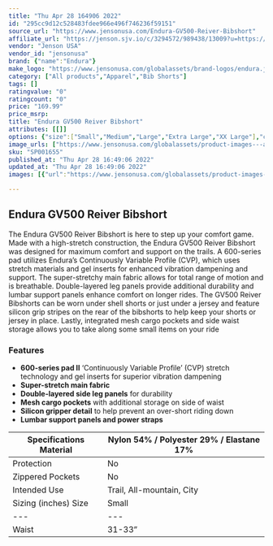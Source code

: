 ```yaml
---
title: "Thu Apr 28 164906 2022"
id: "295cc9d12c528483fdee966e496f746236f59151"
source_url: "https://www.jensonusa.com/Endura-GV500-Reiver-Bibshort"
affiliate_url: "https://jenson.sjv.io/c/3294572/989438/13009?u=https://www.jensonusa.com/Endura-GV500-Reiver-Bibshort"
vendor: "Jenson USA"
vendor_id: "jensonusa"
brand: {"name":"Endura"}
make_logo: "https://www.jensonusa.com/globalassets/brand-logos/endura.jpg"
category: ["All products","Apparel","Bib Shorts"]
tags: []
ratingvalue: "0"
ratingcount: "0"
price: "169.99"
price_msrp: 
title: "Endura GV500 Reiver Bibshort"
attributes: [[]]
options: {"size":["Small","Medium","Large","Extra Large","XX Large"],"color":["Black","Olive Green"],"availability":"Only 2 Left"}
image_urls: ["https://www.jensonusa.com/globalassets/product-images---all-assets/endura-2021/sp001655-black.jpg","https://www.jensonusa.com/globalassets/product-images---all-assets/endura-2021/sp001655_1-black.jpg"]
sku: "SP001655"
published_at: "Thu Apr 28 16:49:06 2022"
updated_at: "Thu Apr 28 16:49:06 2022"
images: [{"url":"https://www.jensonusa.com/globalassets/product-images---all-assets/endura-2021/sp001655-black.jpg","path":"full/f5a5e0548388925c8ba5777dc6cec75751d6d7c9.jpg","checksum":"4370606e6b6a44f436f6cfc580d5a1a1","status":"downloaded"},{"url":"https://www.jensonusa.com/globalassets/product-images---all-assets/endura-2021/sp001655_1-black.jpg","path":"full/94a2cf2c410309ab14e46faff3e98c43079056b5.jpg","checksum":"229f5b9020162a8f76a689dd3af767d3","status":"downloaded"}]

---
```

## Endura GV500 Reiver Bibshort

The Endura GV500 Reiver Bibshort is here to step up your comfort game. Made
with a high-stretch construction, the Endura GV500 Reiver Bibshort was
designed for maximum comfort and support on the trails. A 600-series pad
utilizes Endura’s Continuously Variable Profile (CVP), which uses stretch
materials and gel inserts for enhanced vibration dampening and support. The
super-stretchy main fabric allows for total range of motion and is breathable.
Double-layered leg panels provide additional durability and lumbar support
panels enhance comfort on longer rides. The GV500 Reiver Bibshorts can be worn
under shell shorts or just under a jersey and feature silicon grip stripes on
the rear of the bibshorts to help keep your shorts or jersey in place. Lastly,
integrated mesh cargo pockets and side waist storage allows you to take along
some small items on your ride

### Features

  * **600-series pad II** ‘Continuously Variable Profile’ (CVP) stretch technology and gel inserts for superior vibration dampening
  * **Super-stretch main fabric**
  * **Double-layered side leg panels** for durability
  * **Mesh cargo pockets** with additional storage on side of waist
  * **Silicon gripper detail** to help prevent an over-short riding down
  * **Lumbar support panels and power straps**

Specifications Material | Nylon 54% / Polyester 29% / Elastane 17%  
---|---  
Protection | No  
Zippered Pockets | No  
Intended Use | Trail, All-mountain, City  
Sizing (inches) Size | Small | Medium | Large | Extra Large | 2X Large  
---|---|---|---|---|---  
Waist | 31-33” | 33-35” | 35-37” | 37-39” | 39-41”

